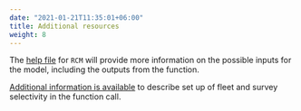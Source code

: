 ```yaml
---
date: "2021-01-21T11:35:01+06:00"
title: Additional resources
weight: 8
---
```


The [help file](https://samtool.openmse.com/reference/RCM.html) for `RCM` will provide more information on the possible inputs for the model, including the outputs from the function. 

[Additional information is available](/tutorial-rcm-select) to describe set up of fleet and survey selectivity in the function call.

